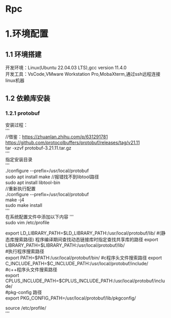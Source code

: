 # Rpc
#  1.环境配置
## 1.1 环境搭建
开发环境：Linux(Ubuntu 22.04.03 LTS),gcc version 11.4.0  
开发工具：VsCode,VMware Workstation Pro,MobaXterm,通过ssh远程连接linux机器
## 1.2 依赖库安装
### 1.2.1 protobuf
安装过程：  
'''  
//借鉴：https://zhuanlan.zhihu.com/p/631291781  
https://github.com/protocolbuffers/protobuf/releases/tag/v21.11  
tar -xzvf protobuf-3.21.11.tar.gz  
'''  
指定安装目录  
'''  
./configure --prefix=/usr/local/protobuf  
sudo apt install make //报错找不到libtool路径  
sudo apt install libtool-bin  
//重新执行配置  
./configure --prefix=/usr/local/protobuf  
make -j4  
sudo make install  
'''  
在系统配置文件中添加以下内容
'''  
sudo vim /etc/profile  

export LD_LIBRARY_PATH=$LD_LIBRARY_PATH:/usr/local/protobuf/lib/  
#(静态库搜索路径) 程序编译期间查找动态链接库时指定查找共享库的路径  
export LIBRARY_PATH=$LIBRARY_PATH:/usr/local/protobuf/lib/  
#执⾏程序搜索路径  
export PATH=$PATH:/usr/local/protobuf/bin/  
#c程序头⽂件搜索路径  
export C_INCLUDE_PATH=$C_INCLUDE_PATH:/usr/local/protobuf/include/  
#c++程序头⽂件搜索路径  
export CPLUS_INCLUDE_PATH=$CPLUS_INCLUDE_PATH:/usr/local/protobuf/include/  
#pkg-config 路径  
export PKG_CONFIG_PATH=/usr/local/protobuf/lib/pkgconfig/  

source /etc/profile/  
'''  

